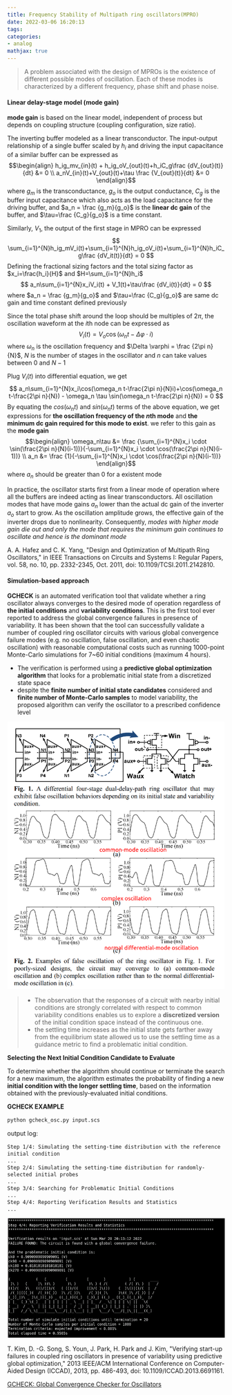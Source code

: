 ```yaml
---
title: Frequency Stability of Multipath ring oscillators(MPRO)
date: 2022-03-06 16:20:13
tags:
categories:
- analog
mathjax: true
---
```


> A problem associated with the design of MPROs is the existence of different possible modes of oscillation. Each of these modes is characterized by a different frequency, phase shift and phase noise.
>


#### Linear delay-stage model (mode gain)

**mode gain** is based on the linear model, independent of process but depends on coupling structure (coupling configuration, size ratio).

The inverting buffer modeled as a linear transconductor. The input-output relationship of a single buffer scaled by $h_i$ and driving the input capacitance of a similar buffer can be expressed as
$$\begin{align}
h_ig_mv_{in}(t) + h_ig_oV_{out}(t)+h_iC_g\frac {dV_{out}(t)}{dt} &= 0 \\
a_nV_{in}(t)+V_{out}(t)+\tau \frac {V_{out}(t)}{dt} &= 0
\end{align}$$
where $g_m$ is the transconductance, $g_o$ is the output conductance, $C_g$ is the buffer input capacitance which also acts as the load capacitance for the driving
buffer, and $a_n = \frac {g_m}{g_o}$ is the **linear dc gain** of the buffer, and $\tau=\frac {C_g}{g_o}$ is a time constant.

Similarly, $V_1$, the output of the first stage in MPRO can be expressed
$$
\sum_{i=1}^{N}h_ig_mV_i(t)+\sum_{i=1}^{N}h_ig_oV_i(t)+\sum_{i=1}^{N}h_iC_g\frac {dV_it(t)}{dt} = 0
$$
Defining the fractional sizing factors and the total sizing factor as $x_i=\frac{h_i}{H}$ and $H=\sum_{i=1}^{N}h_i$
$$
a_n\sum_{i=1}^{N}x_iV_i(t) + V_1(t)+\tau\frac {dV_i(t)}{dt} = 0
$$
where $a_n = \frac {g_m}{g_o}$ and $\tau=\frac {C_g}{g_o}$ are same dc gain and time constant defined previously

Since the total phase shift around the loop should be multiples of $2\pi$, the oscillation waveform at the *i*th node can be expressed as
$$
V_i(t) = V_o \cos(\omega_nt-\Delta \varphi \cdot i)
$$
where $\omega_n$ is the oscillation frequency and $\Delta \varphi = \frac {2\pi n}{N}$, $N$ is the number of stages in the oscillator and $n$ can take values between $0$ and $N-1$

Plug $V_i(t)$ into differential equation, we get
$$
a_n\sum_{i=1}^{N}x_i\cos(\omega_n t-\frac{2\pi n}{N}i)+\cos(\omega_n t-\frac{2\pi n}{N}) - \omega_n \tau \sin(\omega_n t-\frac{2\pi n}{N}) = 0
$$
By equating the $cos(\omega_n t)$ and $sin(\omega_n t)$ terms of the above equation, we get expressions for **the oscillation frequency of the *n*th mode** and **the minimum dc gain required for this mode to exist**. we refer to this gain as the **mode gain**
$$\begin{align}
\omega_n\tau &= \frac {\sum_{i=1}^{N}x_i \cdot \sin(\frac{2\pi n}{N}(i-1))}{-\sum_{i=1}^{N}x_i \cdot \cos(\frac{2\pi n}{N}(i-1))} \\
a_n &= \frac {1}{-\sum_{i=1}^{N}x_i \cdot \cos(\frac{2\pi n}{N}(i-1))}
\end{align}$$
where $a_n$ should be greater than $0$ for a existent mode

In practice, the oscillator starts first from a linear mode of operation where all the buffers are indeed acting as linear transconductors. All oscillation modes that have mode gains $a_n$ lower than the actual dc gain of the inverter $a_o$ start to grow. As the oscillation amplitude grows, the effective gain of the inverter drops due to nonlinearity. Consequently, *modes with higher mode gain die out and only the mode that requires the minimum gain continues to oscillate and hence is the dominant mode*

A. A. Hafez and C. K. Yang, "Design and Optimization of Multipath Ring Oscillators," in IEEE Transactions on Circuits and Systems I: Regular Papers, vol. 58, no. 10, pp. 2332-2345, Oct. 2011, doi: 10.1109/TCSI.2011.2142810.

#### Simulation-based approach

**GCHECK** is an automated verification tool that validate whether a ring oscillator always converges to the desired mode of operation regardless of **the initial conditions** and **variability conditions**. This is the first tool ever reported to address the global convergence failures in presence of variability. It has been shown that the tool can successfully validate a number of coupled ring oscillator circuits with various global convergence failure modes (e.g. no oscillation, false oscillation, and even chaotic oscillation) with reasonable computational costs such as running 1000-point Monte-Carlo simulations for 7~60 initial conditions (maximum 4 hours).

- The verification is performed using a **predictive global optimization algorithm** that looks for a problematic initial state from a discretized state space
- despite the **finite number of initial state candidates** considered and **finite number of Monte-Carlo samples** to model variability, the proposed algorithm can verify the oscillator to a prescribed confidence level

![image-20220320183344877](MPRO-frequency-stability/image-20220320183344877.png)

> - The observation that the responses of a circuit with nearby initial conditions are strongly correlated with respect to common variability conditions enables us to explore a **discretized version** of the initial condition space instead of the continuous one.
> - the settling time increases as the initial state gets farther away from the equilibrium state allowed us to use the settling time as a guidance metric to find a problematic initial condition.



**Selecting the Next Initial Condition Candidate to Evaluate**

To determine whether the algorithm should continue or terminate the search for a new maximum, the algorithm estimates the probability of finding a new **initial condition with the longer settling time**, based on the information obtained with the previously-evaluated initial conditions.



**GCHECK EXAMPLE**

```bash
python gcheck_osc.py input.scs
```

output log:

```
Step 1/4: Simulating the setting-time distribution with the reference initial condition
...
Step 2/4: Simulating the setting-time distribution for randomly-selected initial probes
...
Step 3/4: Searching for Problematic Initial Conditions
...
Step 4/4: Reporting Verification Results and Statistics
...
```

![image-20220320201718018](MPRO-frequency-stability/image-20220320201718018.png)



T. Kim, D. -G. Song, S. Youn, J. Park, H. Park and J. Kim, "Verifying start-up failures in coupled ring oscillators in presence of variability using predictive global optimization," 2013 IEEE/ACM International Conference on Computer-Aided Design (ICCAD), 2013, pp. 486-493, doi: 10.1109/ICCAD.2013.6691161.

[GCHECK: Global Convergence Checker for Oscillators](https://mics.snu.ac.kr/wiki/GCHECK)
